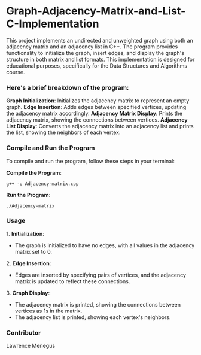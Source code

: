 # Graph-Adjacency-Matrix-and-List-C-Implementation

<p>This project implements an undirected and unweighted graph using both an adjacency matrix and an adjacency list in C++. The program provides functionality to initialize the graph, insert edges, and display the graph's structure in both matrix and list formats. This implementation is designed for educational purposes, specifically for the Data Structures and Algorithms course.</p>

### Here's a brief breakdown of the program:
<b>Graph Initialization</b>: Initializes the adjacency matrix to represent an empty graph.
<b>Edge Insertion</b>: Adds edges between specified vertices, updating the adjacency matrix accordingly.
<b>Adjacency Matrix Display</b>: Prints the adjacency matrix, showing the connections between vertices.
<b>Adjacency List Display</b>: Converts the adjacency matrix into an adjacency list and prints the list, showing the neighbors of each vertex.

### Compile and Run the Program
<p>To compile and run the program, follow these steps in your terminal:</p>
<b>Compile the Program</b>:
<pre><code>g++ -o Adjacency-matrix.cpp</code></pre>
<b>Run the Program</b>:
<pre><code>./Adjacency-matrix</code></pre>

### Usage
<p>1. <b>Initialization</b>:</p>
<ul>
    <li>The graph is initialized to have no edges, with all values in the adjacency matrix set to 0.</li>
</ul>
<p>2. <b>Edge Insertion</b>:</p>
<ul>
    <li>Edges are inserted by specifying pairs of vertices, and the adjacency matrix is updated to reflect these connections.</li>
</ul>
<p>3. <b>Graph Display</b>:</p>
<ul>
    <li>The adjacency matrix is printed, showing the connections between vertices as 1s in the matrix.</li>
    <li>The adjacency list is printed, showing each vertex's neighbors.</li>
</ul>

### Contributor
<p>Lawrence Menegus</p>
